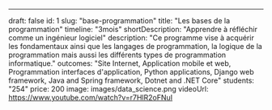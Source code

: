 ---

draft: false
id: 1
slug: "base-programmation"
title: "Les bases de la programmation"
timeline: "3mois"
shortDescription: "Apprendre à réfléchir comme un ingénieur logiciel"
description: "Ce programme vise à acquérir les fondamentaux ainsi que les langages de programmation, la logique de la programmation mais aussi les différents types de programmation informatique."
outcomes: "Site Internet, Application mobile et web, Programmation interfaces d'application, Python applications, Django web framework, Java and Spring framework, Dotnet and .NET Core"
students: "254"
price: 200
image: images/data_science.png
videoUrl: https://www.youtube.com/watch?v=r7HlR2oFNuI
